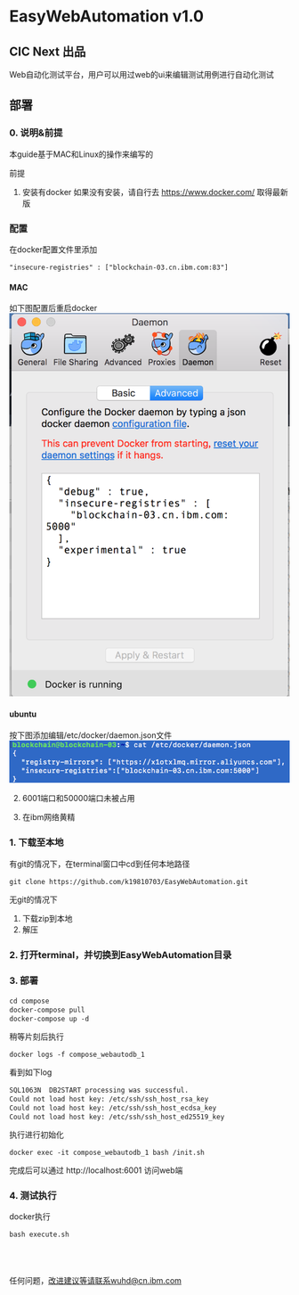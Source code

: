 # EasyWebAutomation v1.0
## CIC Next 出品
Web自动化测试平台，用户可以用过web的ui来编辑测试用例进行自动化测试

## 部署

### 0.  说明&前提
本guide基于MAC和Linux的操作来编写的

前提
1.  安装有docker
如果没有安装，请自行去 https://www.docker.com/ 取得最新版
### 配置
在docker配置文件里添加
<pre><code>"insecure-registries" : ["blockchain-03.cn.ibm.com:83"]
</code></pre>
####    MAC
如下图配置后重启docker
![Image text](https://raw.githubusercontent.com/k19810703/myimages/master/dockerregistry1.png)
####    ubuntu
按下图添加编辑/etc/docker/daemon.json文件
![Image text](https://raw.githubusercontent.com/k19810703/myimages/master/dockerregistry2.png)

2.  6001端口和50000端口未被占用

3.  在ibm网络黄精

### 1.  下载至本地
有git的情况下，在terminal窗口中cd到任何本地路径
<pre><code>git clone https://github.com/k19810703/EasyWebAutomation.git
</code></pre>

无git的情况下
1.  下载zip到本地
2.  解压

### 2.  打开terminal，并切换到EasyWebAutomation目录

### 3. 部署
<pre><code>cd compose
docker-compose pull
docker-compose up -d
</code></pre>

稍等片刻后执行
<pre><code>docker logs -f compose_webautodb_1
</code></pre>

看到如下log
<pre><code>SQL1063N  DB2START processing was successful.
Could not load host key: /etc/ssh/ssh_host_rsa_key
Could not load host key: /etc/ssh/ssh_host_ecdsa_key
Could not load host key: /etc/ssh/ssh_host_ed25519_key
</code></pre>

执行进行初始化
<pre><code>docker exec -it compose_webautodb_1 bash /init.sh
</code></pre>

完成后可以通过 http://localhost:6001 访问web端

### 4. 测试执行
docker执行
<pre><code>bash execute.sh
</code></pre>


<br><br><br>任何问题，改进建议等请联系wuhd@cn.ibm.com
